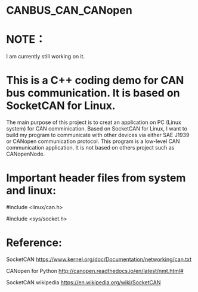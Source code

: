 # CANBUS_CAN_CANopen
# NOTE：
I am currently still working on it. 

# This is a C++ coding demo for CAN bus communication. It is based on SocketCAN for Linux.
The main purpose of this project is to creat an application on PC (Linux system) for CAN comminication. Based on SocketCAN for Linux, I want to build my program to communicate with other devices via either SAE J1939 or CANopen communication protocol. This program is a low-level CAN communication application. It is not based on others project such as CANopenNode.

# Important header files from system and linux:

#include <linux/can.h>

#include <sys/socket.h>

# Reference:

SocketCAN https://www.kernel.org/doc/Documentation/networking/can.txt

CANopen for Python http://canopen.readthedocs.io/en/latest/nmt.html# 

SocketCAN wikipedia https://en.wikipedia.org/wiki/SocketCAN

